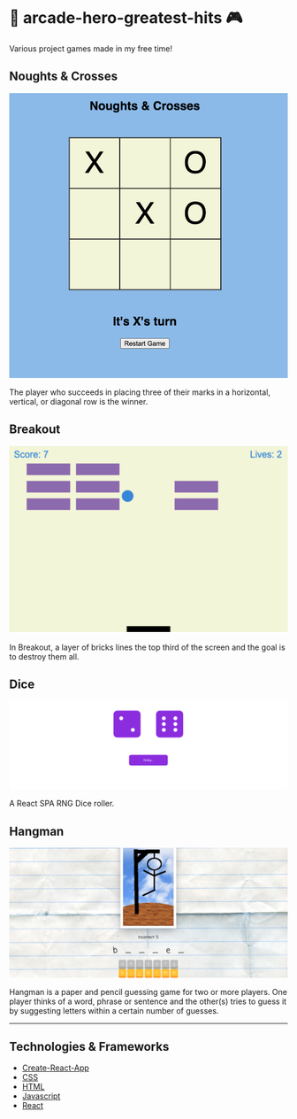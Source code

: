 # 👾 arcade-hero-greatest-hits 🎮

Various project games made in my free time!

## Noughts & Crosses

![noughts-crosses-demo](./README/noughts-crosses-demo.png)

The player who succeeds in placing three of their marks in a horizontal, vertical, or diagonal row is the winner.

## Breakout

![breakout-demo](./README/breakout-demo.png)

In Breakout, a layer of bricks lines the top third of the screen and the goal is to destroy them all.

## Dice

![dice-demo](./README/dice-demo.png)

A React SPA RNG Dice roller.

## Hangman

![hangman-demo](./README/hangman-demo.png)

Hangman is a paper and pencil guessing game for two or more players. One player thinks of a word, phrase or sentence and the other(s) tries to guess it by suggesting letters within a certain number of guesses.

---

## Technologies & Frameworks

- [Create-React-App](https://reactjs.org/docs/create-a-new-react-app.html)
- [CSS](https://developer.mozilla.org/en-US/docs/Web/CSS)
- [HTML](https://developer.mozilla.org/en-US/docs/Web/HTML)
- [Javascript](https://developer.mozilla.org/en-US/docs/Web/JavaScript)
- [React](https://reactjs.org/)

